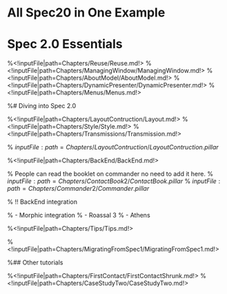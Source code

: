 <!inputFile|path=Chapters/Intro/Intro.md!># All Spec20 in One Example<!inputFile|path=Chapters/CaseStudyOne/CaseStudyOne.md!># Spec 2.0 Essentials<!inputFile|path=Chapters/InANutshell/InANutshell.md!><!inputFile|path=Chapters/TestingInSpec/TestingInSpec.md!>%<!inputFile|path=Chapters/Reuse/Reuse.md!>%<!inputFile|path=Chapters/ManagingWindow/ManagingWindow.md!>%<!inputFile|path=Chapters/AboutModel/AboutModel.md!>%<!inputFile|path=Chapters/DynamicPresenter/DynamicPresenter.md!>%<!inputFile|path=Chapters/Menus/Menus.md!>%# Diving into Spec 2.0 %<!inputFile|path=Chapters/LayoutContruction/Layout.md!>%<!inputFile|path=Chapters/Style/Style.md!>%<!inputFile|path=Chapters/Transmissions/Transmission.md!>% ${inputFile:path=Chapters/LayoutContruction/LayoutContruction.pillar}$%<!inputFile|path=Chapters/BackEnd/BackEnd.md!>%  People can read the booklet on commander no need to add it here.% ${inputFile:path=Chapters/ContactBook2/ContactBook.pillar}$% ${inputFile:path=Chapters/Commander2/Commander.pillar}$% !! BackEnd integration % - Morphic integration% - Roassal 3% - Athens%<!inputFile|path=Chapters/Tips/Tips.md!>%<!inputFile|path=Chapters/MigratingFromSpec1/MigratingFromSpec1.md!>%## Other tutorials%<!inputFile|path=Chapters/FirstContact/FirstContactShrunk.md!>%<!inputFile|path=Chapters/CaseStudyTwo/CaseStudyTwo.md!>